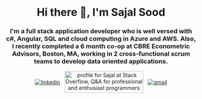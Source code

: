 <h1 align="center">Hi there 👋, I'm Sajal Sood</h1>
<h3 align="center">I'm a full stack application developer who is well versed with c#, Angular, SQL and cloud computing in Azure and AWS. Also, I recently completed a 6 month co-op at <b style="display: green">CBRE Econometric Advisors, Boston, MA</b>, working in 2 cross-functional scrum teams to develop data oriented applications.</h3>

<p align="center">
  <a href="https://www.linkedin.com/in/sajalsood" rel="nofollow noreferrer"><img align="center" src="https://img.shields.io/badge/LinkedIn-0077B5?style=for-the-badge&logo=linkedin&logoColor=white" alt="linkedin"></a> &nbsp;
  <a href="https://stackoverflow.com/users/3884734/sajal"><img align="center"src="https://stackoverflow.com/users/flair/3884734.png" width="208" height="58" alt="profile for Sajal at Stack Overflow, Q&amp;A for professional and enthusiast programmers" title="profile for Sajal at Stack Overflow, Q&amp;A for professional and enthusiast programmers"></a> &nbsp;
  <a href="mailto:sajal.sood@gmail.com" rel="nofollow noreferrer"><img align="center" src="https://img.shields.io/badge/Gmail-D14836?style=for-the-badge&logo=gmail&logoColor=white" alt="gmail"></a>
</p>
 
 <!--
<p align="center"> <a href="https://github.com/ryo-ma/github-profile-trophy"><img src="https://github-profile-trophy.vercel.app/?username=sajalsood" alt="sajalsood" /></a> </p>

- 🔭 I’m currently working on ...
- 🌱 I’m currently learning ...
- 👯 I’m looking to collaborate on ...
- 🤔 I’m looking for help with ...
- 💬 Ask me about ...
- 📫 How to reach me: ...
- 😄 Pronouns: ...
- ⚡ Fun fact: ...

 -->
